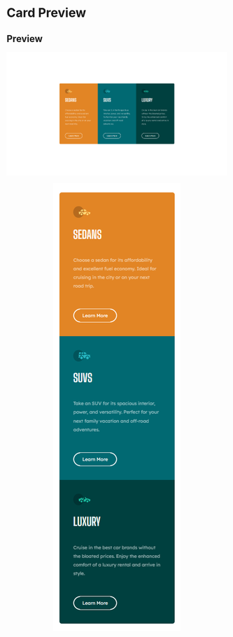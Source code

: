 # Card Preview

## Preview
![preview](./images/image1.png)
<p align="center">
    <img src="./images/image.png" />
</p>

